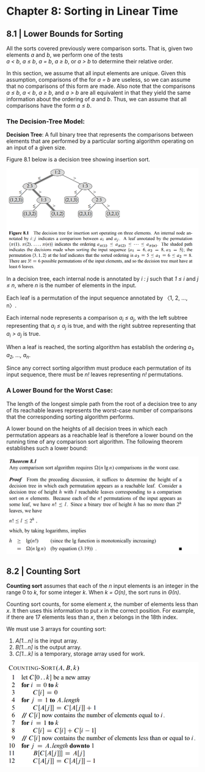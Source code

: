 # Chapter 8: Sorting in Linear Time

## 8.1 | Lower Bounds for Sorting
All the sorts covered previously were comparison sorts. That is, given two elements _a_ and _b_, we perform one of the tests <br/>
_a < b_, _a ≤ b_, _a = b_, _a ≥ b_, or _a > b_ to determine their relative order.

In this section, we assume that all input elements are unique. Given this assumption, comparisons of the for _a = b_ are useless, so we can assume that no comparisons of this form are made. Also note that the comparisons _a ≤ b_, _a < b_, _a ≥ b_, and _a > b_ are all equivalent in that they yield the same information about the ordering of _a_ and _b_. Thus, we can assume that all comparisons have the form _a ≤ b_.

### The Decision-Tree Model:

**Decision Tree**: A full binary tree that represents the comparisons between elements that are performed by a particular sorting algorithm operating on an input of a given size.

Figure 8.1 below is a decision tree showing insertion sort.

![](https://github.com/stinsan/CS-4413-Algorithm-Analysis/blob/master/Screenshots/algo-27.png)

In a decision tree, each internal node is annotated by _i : j_ such that _1 ≤ i_ and _j ≤ n_, where _n_ is the number of elements in the input.

Each leaf is a permutation of the input sequence annotated by 〈1, 2, ..., n〉.

Each internal node represents a comparison _a<sub>i</sub> ≤ a<sub>j</sub>_, with the left subtree representing that _a<sub>i</sub> ≤ a<sub>j</sub>_ is true, and with the right subtree representing that _a<sub>i</sub> > a<sub>j</sub>_ is true.

When a leaf is reached, the sorting algorithm has establish the ordering _a<sub>1</sub>, a<sub>2</sub>, ..., a<sub>n</sub>_.

Since any correct sorting algorithm must produce each permutation of its input sequence, there must be _n!_ leaves representing _n!_ permutations.

### A Lower Bound for the Worst Case:

The length of the longest simple path from the root of a decision tree to any of
its reachable leaves represents the worst-case number of comparisons that the corresponding sorting algorithm performs.

A lower bound on the heights of all decision trees in which each permutation
appears as a reachable leaf is therefore a lower bound on the running time of any
comparison sort algorithm. The following theorem establishes such a lower bound:

![](https://github.com/stinsan/CS-4413-Algorithm-Analysis/blob/master/Screenshots/algo-28.png)

## 8.2 | Counting Sort

**Counting sort** assumes that each of the _n_ input elements is an integer in the range 0 to _k_, for some integer _k_. When _k = O(n)_, the sort runs in _Θ(n)_.

Counting sort counts, for some element _x_, the number of elements less than _x_. It then uses this information to put _x_ in the correct position. For example, if there are 17 elements less than _x_, then _x_ belongs in the 18th index.

We must use 3 arrays for counting sort: 
1. _A[1...n]_ is the input array.
2. _B[1...n]_ is the output array.
3. _C[1...k]_ is a temporary, storage array used for work.

![](https://github.com/stinsan/CS-4413-Algorithm-Analysis/blob/master/Screenshots/algo-29.png)
